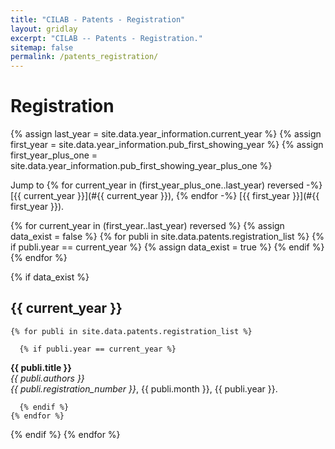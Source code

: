 ```yaml
---
title: "CILAB - Patents - Registration"
layout: gridlay
excerpt: "CILAB -- Patents - Registration."
sitemap: false
permalink: /patents_registration/
---
```


# Registration

{% assign last_year = site.data.year_information.current_year %}
{% assign first_year = site.data.year_information.pub_first_showing_year %}
{% assign first_year_plus_one = site.data.year_information.pub_first_showing_year_plus_one %}

Jump to
{% for current_year in (first_year_plus_one..last_year) reversed -%}
[{{ current_year }}](#{{ current_year }}),
{% endfor -%}
[{{ first_year }}](#{{ first_year }}).<br />

{% for current_year in (first_year..last_year) reversed %}
  {% assign data_exist = false %}
  {% for publi in site.data.patents.registration_list %}
    {% if publi.year == current_year %}
      {% assign data_exist = true %}
    {% endif %}
  {% endfor %}

  {% if data_exist %}
## {{ current_year }}
    {% for publi in site.data.patents.registration_list %}

      {% if publi.year == current_year %}
<strong>{{ publi.title }}</strong> <br />
<em>{{ publi.authors }}</em> <br />
<em>{{ publi.registration_number }}</em>, {{ publi.month }}, {{ publi.year }}.<br />

      {% endif %}
    {% endfor %}
  {% endif %}
{% endfor %}